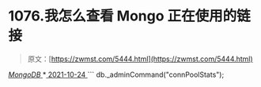 <!--yml
category: 未分类
date: 0001-01-01 00:00:00
-->

# 1076.我怎么查看 Mongo 正在使用的链接

> 原文：[https://zwmst.com/5444.html](https://zwmst.com/5444.html)

   [ *MongoDB* ](https://zwmst.com/mongodb)*[ <time datetime="2021-10-25T00:58:25+08:00"> 2021-10-24 </time> ](https://zwmst.com/5444.html)  ```
db._adminCommand("connPoolStats");
```*